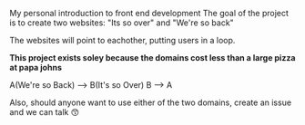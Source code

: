 My personal introduction to front end development
The goal of the project is to create two websites: "Its so over" and "We're so back"

The websites will point to eachother, putting users in a loop.

**This project exists soley because the domains cost less than a large pizza at papa johns**

A(We're so Back) --> B(It's so Over)
B --> A

Also, should anyone want to use either of the two domains, create an issue and we can talk :kissing_smiling_eyes: